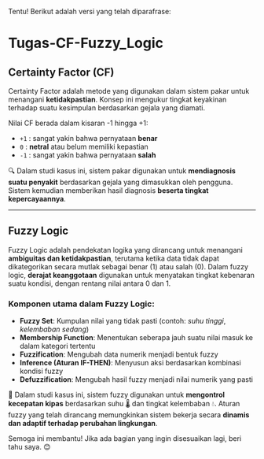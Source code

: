 Tentu! Berikut adalah versi yang telah diparafrase:

# Tugas-CF-Fuzzy_Logic

## Certainty Factor (CF)

Certainty Factor adalah metode yang digunakan dalam sistem pakar untuk menangani **ketidakpastian**. Konsep ini mengukur tingkat keyakinan terhadap suatu kesimpulan berdasarkan gejala yang diamati.

Nilai CF berada dalam kisaran -1 hingga +1:
- `+1` : sangat yakin bahwa pernyataan **benar**  
- `0` : **netral** atau belum memiliki kepastian  
- `-1` : sangat yakin bahwa pernyataan **salah**

🔍 Dalam studi kasus ini, sistem pakar digunakan untuk **mendiagnosis suatu penyakit** berdasarkan gejala yang dimasukkan oleh pengguna. Sistem kemudian memberikan hasil diagnosis **beserta tingkat kepercayaannya**.

---

## Fuzzy Logic

Fuzzy Logic adalah pendekatan logika yang dirancang untuk menangani **ambiguitas dan ketidakpastian**, terutama ketika data tidak dapat dikategorikan secara mutlak sebagai benar (1) atau salah (0). Dalam fuzzy logic, **derajat keanggotaan** digunakan untuk menyatakan tingkat kebenaran suatu kondisi, dengan rentang nilai antara 0 dan 1.

### Komponen utama dalam Fuzzy Logic:
- **Fuzzy Set**: Kumpulan nilai yang tidak pasti (contoh: *suhu tinggi*, *kelembaban sedang*)
- **Membership Function**: Menentukan seberapa jauh suatu nilai masuk ke dalam kategori tertentu  
- **Fuzzification**: Mengubah data numerik menjadi bentuk fuzzy  
- **Inference (Aturan IF-THEN)**: Menyusun aksi berdasarkan kombinasi kondisi fuzzy  
- **Defuzzification**: Mengubah hasil fuzzy menjadi nilai numerik yang pasti  

📌 Dalam studi kasus ini, sistem fuzzy digunakan untuk **mengontrol kecepatan kipas** berdasarkan suhu 🌡️ dan tingkat kelembaban 💧. Aturan fuzzy yang telah dirancang memungkinkan sistem bekerja secara **dinamis dan adaptif terhadap perubahan lingkungan**.

Semoga ini membantu! Jika ada bagian yang ingin disesuaikan lagi, beri tahu saya. 😊
